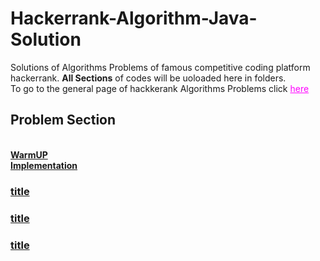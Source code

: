 # Hackerrank-Algorithm-Java-Solution
Solutions of Algorithms Problems of famous competitive coding platform hackerrank. 
<b>All Sections</b> of codes will be uoloaded here in folders.
</br>
To go to the general page of hackkerank Algorithms Problems click <a style="color:magenta" href="https://www.hackerrank.com/domains/algorithms?badge_type=problem-solving&filters%5Bstatus%5D%5B%5D=unsolved">here</a> 

<h2>Problem Section</h2><br>
<a href="https://github.com/shuvam1309/Hackerrank-Algorithm-Java-Solution/tree/master/WarmUP"><b>WarmUP</b><br>
<a href="https://github.com/shuvam1309/Hackerrank-Algorithm-Java-Solution/tree/master/Implementation"><b>Implementation</b>
<a href=""><b><h3>title</h3></b>
<a href=""><b><h3>title</h3></b>
<a href=""><b><h3>title</h3></b>
